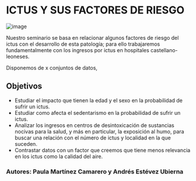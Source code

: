 # ICTUS Y SUS FACTORES DE RIESGO

![image](https://github.com/user-attachments/assets/e37bc9fa-2614-476b-8dd7-e34f440fc775)

Nuestro seminario se basa en relacionar algunos factores de riesgo del ictus con el desarrollo de esta patología; para ello trabajaremos fundamentalmente con los ingresos por ictus en hospitales castellano-leoneses.

Disponemos de x conjuntos de datos,

## Objetivos
* Estudiar el impacto que tienen la edad y el sexo en la probabilidad de sufrir un ictus.
* Estudiar como afecta el sedentarismo en la probabilidad de sufrir un ictus.
* Analizar los ingresos en centros de desintoxicación de sustancias nocivas para la salud, y más en particular, la exposición al humo, para buscar una relación con el número de ictus y localidad en la que suceden.
* Contrastar datos con un factor que creemos que tiene menos relevancia en los ictus como la calidad del aire.



### Autores: Paula Martínez Camarero y Andrés Estévez Ubierna
